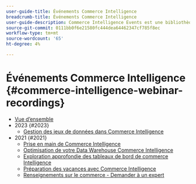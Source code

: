 ```yaml
---
user-guide-title: Événements Commerce Intelligence
breadcrumb-title: Événements Commerce Intelligence
user-guide-description: Commerce Intelligence Events est une bibliothèque de vidéos dans laquelle des experts et des pairs partagent leurs réflexions et idées sur Adobe Commerce Intelligence.
source-git-commit: 0111bb0f6e21580fc444dea64462347cf785f8ec
workflow-type: tm+mt
source-wordcount: '65'
ht-degree: 4%

---
```



# Événements Commerce Intelligence  {#commerce-intelligence-webinar-recordings}

+ [Vue d’ensemble](overview.md)
+ 2023 {#2023}
   + [Gestion des jeux de données dans Commerce Intelligence](2023/manage-data-sets.md)
+ 2021 {#2021}
   + [Prise en main de Commerce Intelligence](2021-22/getting-started.md)
   + [Optimisation de votre Data Warehouse Commerce Intelligence](2021-22/optimize-data-warehouse.md)
   + [Exploration approfondie des tableaux de bord de commerce Intelligence](2021-22/dashboards-deep-dive.md)
   + [Préparation des vacances avec Commerce Intelligence](2021-22/holiday-readiness.md)
   + [Renseignements sur le commerce - Demander à un expert](2021-22/ask-expert.md)

<!--+ Commerce Events {#commerce-events}
  + [Overview](commerce-events/overview.md)
  + 2022 {#2022}
    + [Top Tips and Tricks for Adobe Campaign Standard](customer-journeys/2022/tips-and-tricks.md)
    + [Develop and customize data models in Adobe [!DNL Campaign Classic]](customer-journeys/2022/data-models.md)

+ Data and insights {#commerce-release-updates}
  + [Overview](commerce-release-updates/overview.md)
  + 2022 {#2022}
    + [Innovations and trends](data-and-insights/2022/innovations.md)
    + [Sensei and Analysis Workspace](data-and-insights/2022/sensei.md)
    + [Personalize and automate with Adobe Target](data-and-insights/2022/personalize.md)
    + [Analytics and Target applications for Mobile and Apps](data-and-insights/2022/mobile-and-apps.md)
    + [Cross Device Analytics and Customer Journey Analytics](data-and-insights/2022/cross-device-analytics.md) -->